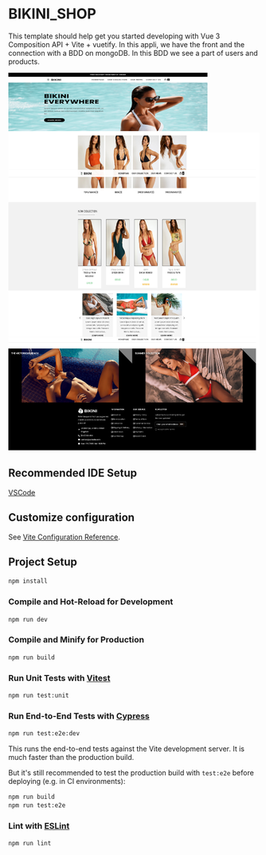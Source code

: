 # BIKINI_SHOP

This template should help get you started developing with Vue 3 Composition API + Vite + vuetify.
In this appli, we have the front and the connection with a BDD on mongoDB. In this BDD we see a part of users and products.

<img align="center" alt="photo" src="src/assets/img/Screenshot-2023-12-16-at-07-18-23-Bikini.webp" width="400" height="120" />
<img align="center" alt="photo" src="src/assets/img/Screenshot-2023-12-16-at-07-20-02-Bikini.webp" width="700" height="320" />
<img align="center" alt="photo" src="src/assets/img/Screenshot-2023-12-16-at-07-20-35-Bikini.webp" width="700" height="320" />


## Recommended IDE Setup

[VSCode](https://code.visualstudio.com/)

## Customize configuration

See [Vite Configuration Reference](https://vitejs.dev/config/).

## Project Setup

```sh
npm install
```

### Compile and Hot-Reload for Development

```sh
npm run dev
```

### Compile and Minify for Production

```sh
npm run build
```

### Run Unit Tests with [Vitest](https://vitest.dev/)

```sh
npm run test:unit
```

### Run End-to-End Tests with [Cypress](https://www.cypress.io/)

```sh
npm run test:e2e:dev
```

This runs the end-to-end tests against the Vite development server.
It is much faster than the production build.

But it's still recommended to test the production build with `test:e2e` before deploying (e.g. in CI environments):

```sh
npm run build
npm run test:e2e
```

### Lint with [ESLint](https://eslint.org/)

```sh
npm run lint
```
